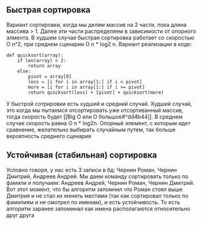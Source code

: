 
<h2> Быстрая сортировка</h2>
Вариант сортировки, когда мы делим массив на 2 части, пока длина массива > 1. Далее эти части распределяем в зависимости от опорного элмента. В худшем случае быстрая сортировка работает со скоростью O n^2, при среднем сценарии O n * log2 n. Вариант реализации в коде:

	def quicksort(array):  
	    if len(array) < 2:  
	        return array  
	    else:  
	        pivot = array[0]  
	        less = [i for i in array[1:] if i < pivot]  
	        more = [i for i in array[1:] if i >= pivot]  
	        return quicksort(less) + [pivot] + quicksort(more)

У быстрой сотрировки есть худший и средний случай. Худший случай, это когда мы пытаемся отсортировать уже отсортиванный массив, тогда скорость будет [[Big O или О большое#^dd4b44]]. В среднем случае скорость равна О n * log2n. Опорный элемент, с которым идет сравнение, желательно выбирать случайным путем, так больше вероятность среднего сценария

<h2>Устойчивая (стабильная) сортировка</h2>
Условно говоря, у нас есть 3 записи в бд: Чернин Роман, Чернин Дмитрий, Андреев Андрей. Мы даем команду сортировать только по фамили и получаем: Андреев Андрей, Чернин Роман, Чернин Дмитрий. Вот этот момент, что бы алгоритм запомнил что Роман стоял выше Дмитрия и не стал их менять местами (так как сортировал только по фамилиям и не смотрел по именам), и есть устойчивость. То есть алгоритм заранее запоминал как имена располагаются относительно друг друга
